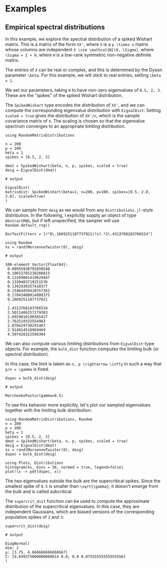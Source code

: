 # Examples

## Empirical spectral distributions

In this example, we explore the spectral distribution of a spiked Wishart matrix.
This is a matrix of the form ``XX'``, where ``X`` is a ``p \times n`` matrix whose columns are independent ``X \sim \mathcal{N}(0, \Sigma)``, where ``\Sigma = I + H``, where ``H`` is a low-rank symmetric non-negative definite matrix.

The entries of ``X`` can be real or complex, and this is determined by the Dyson parameter ``\beta``.
For this example, we will stick to real entries, setting ``\beta = 1``.

We set our parameters, taking ``H`` to have non-zero eigenvalues of ``0.5, 2, 3``.
These are the "spikes" of the spiked Wishart distribution.

The `SpikedWishart` type encodes the distribution of ``XX'``, and we can compute the corresponding eigenvalue distribution with ``EigvalDist``:
Setting `scaled = true` gives the distribution of ``XX'/n``, which is the sample covariance matrix of ``X``.
The scaling is chosen so that the eigenvalue spectrum converges to an appropriate limiting distribution.
```jldoctest specdist
using RandomMatrixDistributions

n = 200
p = 100
beta = 1
spikes = [0.5, 2, 3]

dmat = SpikedWishart(beta, n, p, spikes, scaled = true)
deig = EigvalDist(dmat)

# output

EigvalDist(
matrixdist: SpikedWishart(beta=1, n=200, p=100, spikes=[0.5, 2.0, 3.0], scaled=true)
)
```

We can sample from `deig` as we would from any `Distributions.jl`-style distribution.
In the following, I explicitly supply an object of type `AbstractRNG`, but if left unspecified, the sampler will use `Random.default_rng()`
```@meta specdist
DocTestFilters = [r"0\.1869251107737921(?s).*2\.4313768183766524"]
```

```jldoctest specdist
using Random
λs = rand(MersenneTwister(0), deig)

# output

100-element Vector{Float64}:
 0.09955938791850548
 0.10653785238288815
 0.12269801419629447
 0.1330483719251576
 0.1392930357410377
 0.15464459410357262
 0.17043480014008375
 0.1869251107737921
 ⋮
 2.4313768183766524
 2.5011406257279383
 2.6929816190365417
 2.762519332554983
 2.870429730291467
 3.914014518969469
 4.507428322596304
```

We can also compute various limiting distributions from `EigvalDist`-type objects.
For example, the `bulk_dist` function computes the limiting bulk (or spectral distribution).

In this case, the limit is taken as ``n, p \rightarrow \infty`` in such a way that ``p/n = \gamma`` is fixed.
```jldoctest specdist
dspec = bulk_dist(deig)

# output

MarchenkoPastur(gamma=0.5)
```

To see this behavior more explicitly, let's plot our sampled eigenvalues together with the limiting bulk distribution:
```@setup specdist_eg
using RandomMatrixDistributions, Random
n = 200
p = 100
beta = 1
spikes = [0.5, 2, 3]
dmat = SpikedWishart(beta, n, p, spikes, scaled = true)
deig = EigvalDist(dmat)
λs = rand(MersenneTwister(0), deig)
dspec = bulk_dist(deig)
```
```@example specdist_eg
using Plots, Distributions
histogram(λs, bins = 30, normed = true, legend=false)
plot!(x -> pdf(dspec, x))
```

The two eigenvalues outside the bulk are the supercritical spikes.
Since the smallest spike of ``0.5`` is smaller than ``\sqrt{\gamma}``, it doesn't emerge from the bulk and is called subcritical.

The `supercrit_dist` function can be used to compute the approximate distribution of the supercritical eigenvalues.
In this case, they are independent Gaussians, which are biased versions of the corresponding population spikes of ``2`` and ``3``:
```jldoctest specdist
supercrit_dist(deig)

# output

DiagNormal(
dim: 2
μ: [3.75, 4.666666666666667]
Σ: [0.039375000000000014 0.0; 0.0 0.07555555555555556]
)
```
